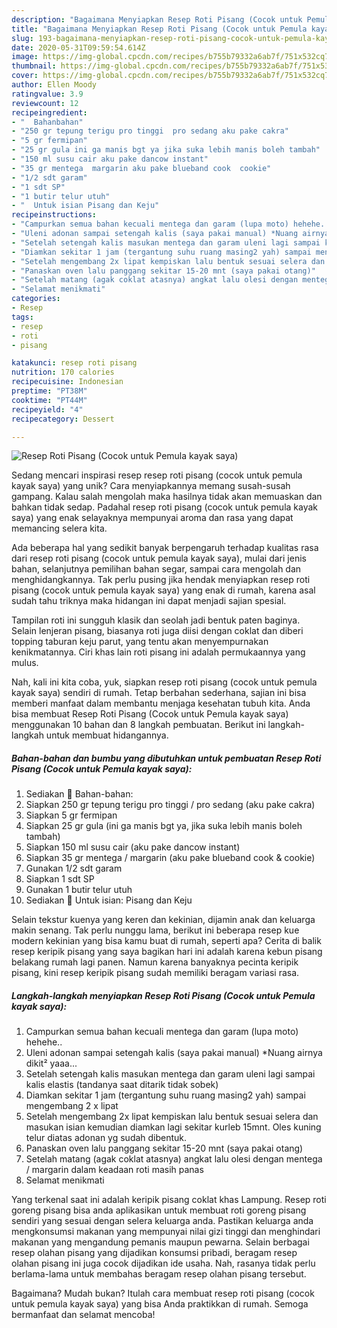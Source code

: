 ```yaml
---
description: "Bagaimana Menyiapkan Resep Roti Pisang (Cocok untuk Pemula kayak saya) yang Sempurna"
title: "Bagaimana Menyiapkan Resep Roti Pisang (Cocok untuk Pemula kayak saya) yang Sempurna"
slug: 193-bagaimana-menyiapkan-resep-roti-pisang-cocok-untuk-pemula-kayak-saya-yang-sempurna
date: 2020-05-31T09:59:54.614Z
image: https://img-global.cpcdn.com/recipes/b755b79332a6ab7f/751x532cq70/resep-roti-pisang-cocok-untuk-pemula-kayak-saya-foto-resep-utama.jpg
thumbnail: https://img-global.cpcdn.com/recipes/b755b79332a6ab7f/751x532cq70/resep-roti-pisang-cocok-untuk-pemula-kayak-saya-foto-resep-utama.jpg
cover: https://img-global.cpcdn.com/recipes/b755b79332a6ab7f/751x532cq70/resep-roti-pisang-cocok-untuk-pemula-kayak-saya-foto-resep-utama.jpg
author: Ellen Moody
ratingvalue: 3.9
reviewcount: 12
recipeingredient:
- "  Bahanbahan"
- "250 gr tepung terigu pro tinggi  pro sedang aku pake cakra"
- "5 gr fermipan"
- "25 gr gula ini ga manis bgt ya jika suka lebih manis boleh tambah"
- "150 ml susu cair aku pake dancow instant"
- "35 gr mentega  margarin aku pake blueband cook  cookie"
- "1/2 sdt garam"
- "1 sdt SP"
- "1 butir telur utuh"
- "  Untuk isian Pisang dan Keju"
recipeinstructions:
- "Campurkan semua bahan kecuali mentega dan garam (lupa moto) hehehe.."
- "Uleni adonan sampai setengah kalis (saya pakai manual) *Nuang airnya dikit² yaaa..."
- "Setelah setengah kalis masukan mentega dan garam uleni lagi sampai kalis elastis (tandanya saat ditarik tidak sobek)"
- "Diamkan sekitar 1 jam (tergantung suhu ruang masing2 yah) sampai mengembang 2 x lipat"
- "Setelah mengembang 2x lipat kempiskan lalu bentuk sesuai selera dan masukan isian kemudian diamkan lagi sekitar kurleb 15mnt. Oles kuning telur diatas adonan yg sudah dibentuk."
- "Panaskan oven lalu panggang sekitar 15-20 mnt (saya pakai otang)"
- "Setelah matang (agak coklat atasnya) angkat lalu olesi dengan mentega / margarin dalam keadaan roti masih panas"
- "Selamat menikmati"
categories:
- Resep
tags:
- resep
- roti
- pisang

katakunci: resep roti pisang 
nutrition: 170 calories
recipecuisine: Indonesian
preptime: "PT38M"
cooktime: "PT44M"
recipeyield: "4"
recipecategory: Dessert

---
```



![Resep Roti Pisang (Cocok untuk Pemula kayak saya)](https://img-global.cpcdn.com/recipes/b755b79332a6ab7f/751x532cq70/resep-roti-pisang-cocok-untuk-pemula-kayak-saya-foto-resep-utama.jpg)

Sedang mencari inspirasi resep resep roti pisang (cocok untuk pemula kayak saya) yang unik? Cara menyiapkannya memang susah-susah gampang. Kalau salah mengolah maka hasilnya tidak akan memuaskan dan bahkan tidak sedap. Padahal resep roti pisang (cocok untuk pemula kayak saya) yang enak selayaknya mempunyai aroma dan rasa yang dapat memancing selera kita.

Ada beberapa hal yang sedikit banyak berpengaruh terhadap kualitas rasa dari resep roti pisang (cocok untuk pemula kayak saya), mulai dari jenis bahan, selanjutnya pemilihan bahan segar, sampai cara mengolah dan menghidangkannya. Tak perlu pusing jika hendak menyiapkan resep roti pisang (cocok untuk pemula kayak saya) yang enak di rumah, karena asal sudah tahu triknya maka hidangan ini dapat menjadi sajian spesial.

Tampilan roti ini sungguh klasik dan seolah jadi bentuk paten baginya. Selain lenjeran pisang, biasanya roti juga diisi dengan coklat dan diberi topping taburan keju parut, yang tentu akan menyempurnakan kenikmatannya. Ciri khas lain roti pisang ini adalah permukaannya yang mulus.


Nah, kali ini kita coba, yuk, siapkan resep roti pisang (cocok untuk pemula kayak saya) sendiri di rumah. Tetap berbahan sederhana, sajian ini bisa memberi manfaat dalam membantu menjaga kesehatan tubuh kita. Anda bisa membuat Resep Roti Pisang (Cocok untuk Pemula kayak saya) menggunakan 10 bahan dan 8 langkah pembuatan. Berikut ini langkah-langkah untuk membuat hidangannya.

<!--inarticleads1-->

##### Bahan-bahan dan bumbu yang dibutuhkan untuk pembuatan Resep Roti Pisang (Cocok untuk Pemula kayak saya):

1. Sediakan  🍞 Bahan-bahan:
1. Siapkan 250 gr tepung terigu pro tinggi / pro sedang (aku pake cakra)
1. Siapkan 5 gr fermipan
1. Siapkan 25 gr gula (ini ga manis bgt ya, jika suka lebih manis boleh tambah)
1. Siapkan 150 ml susu cair (aku pake dancow instant)
1. Siapkan 35 gr mentega / margarin (aku pake blueband cook &amp; cookie)
1. Gunakan 1/2 sdt garam
1. Siapkan 1 sdt SP
1. Gunakan 1 butir telur utuh
1. Sediakan  🍞 Untuk isian: Pisang dan Keju


Selain tekstur kuenya yang keren dan kekinian, dijamin anak dan keluarga makin senang. Tak perlu nunggu lama, berikut ini beberapa resep kue modern kekinian yang bisa kamu buat di rumah, seperti apa? Cerita di balik resep keripik pisang yang saya bagikan hari ini adalah karena kebun pisang belakang rumah lagi panen. Namun karena banyaknya pecinta keripik pisang, kini resep keripik pisang sudah memiliki beragam variasi rasa. 

<!--inarticleads2-->

##### Langkah-langkah menyiapkan Resep Roti Pisang (Cocok untuk Pemula kayak saya):

1. Campurkan semua bahan kecuali mentega dan garam (lupa moto) hehehe..
1. Uleni adonan sampai setengah kalis (saya pakai manual) *Nuang airnya dikit² yaaa...
1. Setelah setengah kalis masukan mentega dan garam uleni lagi sampai kalis elastis (tandanya saat ditarik tidak sobek)
1. Diamkan sekitar 1 jam (tergantung suhu ruang masing2 yah) sampai mengembang 2 x lipat
1. Setelah mengembang 2x lipat kempiskan lalu bentuk sesuai selera dan masukan isian kemudian diamkan lagi sekitar kurleb 15mnt. Oles kuning telur diatas adonan yg sudah dibentuk.
1. Panaskan oven lalu panggang sekitar 15-20 mnt (saya pakai otang)
1. Setelah matang (agak coklat atasnya) angkat lalu olesi dengan mentega / margarin dalam keadaan roti masih panas
1. Selamat menikmati


Yang terkenal saat ini adalah keripik pisang coklat khas Lampung. Resep roti goreng pisang bisa anda aplikasikan untuk membuat roti goreng pisang sendiri yang sesuai dengan selera keluarga anda. Pastikan keluarga anda mengkonsumsi makanan yang mempunyai nilai gizi tinggi dan menghindari makanan yang mengandung pemanis maupun pewarna. Selain berbagai resep olahan pisang yang dijadikan konsumsi pribadi, beragam resep olahan pisang ini juga cocok dijadikan ide usaha. Nah, rasanya tidak perlu berlama-lama untuk membahas beragam resep olahan pisang tersebut. 

Bagaimana? Mudah bukan? Itulah cara membuat resep roti pisang (cocok untuk pemula kayak saya) yang bisa Anda praktikkan di rumah. Semoga bermanfaat dan selamat mencoba!
